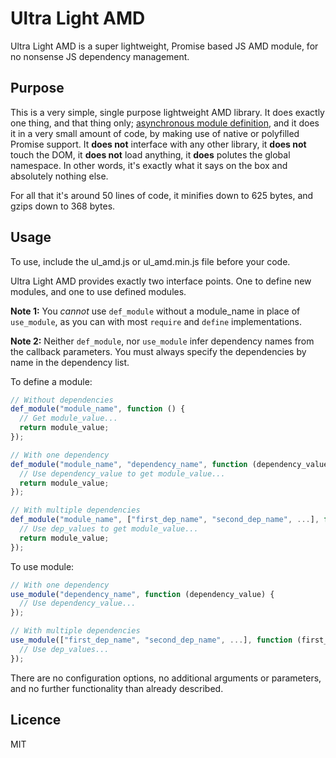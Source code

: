 # Ultra Light AMD

Ultra Light AMD is a super lightweight, Promise based JS AMD module, for no nonsense JS dependency management.

## Purpose

This is a very simple, single purpose lightweight AMD library. It does exactly one thing, and that thing only; [asynchronous module definition](https://en.wikipedia.org/wiki/Asynchronous_module_definition), and it does it in a very small amount of code, by making use of native or polyfilled Promise support. It **does not** interface with any other library, it **does not** touch the DOM, it **does not** load anything, it **does** polutes the global namespace. In other words, it's exactly what it says on the box and absolutely nothing else. 

For all that it's around 50 lines of code, it minifies down to 625 bytes, and gzips down to 368 bytes.

## Usage

To use, include the ul_amd.js or ul_amd.min.js file before your code. 

Ultra Light AMD provides exactly two interface points. One to define new modules, and one to use defined modules. 

**Note 1:** You *cannot* use `def_module` without a module_name in place of `use_module`, as you can with most `require` and `define` implementations. 

**Note 2:** Neither `def_module`, nor `use_module` infer dependency names from the callback parameters. You must always specify the dependencies by name in the dependency list.

To define a module:

```javascript
// Without dependencies
def_module("module_name", function () {
  // Get module_value...
  return module_value;
});

// With one dependency
def_module("module_name", "dependency_name", function (dependency_value) {
  // Use dependency_value to get module_value...
  return module_value;
});

// With multiple dependencies
def_module("module_name", ["first_dep_name", "second_dep_name", ...], function (first_dep_value, second_dep_value, ...) {
  // Use dep_values to get module_value...
  return module_value;
});
```

To use module:

```javascript
// With one dependency
use_module("dependency_name", function (dependency_value) {
  // Use dependency_value...
});

// With multiple dependencies
use_module(["first_dep_name", "second_dep_name", ...], function (first_dep_value, second_dep_value, ...) {
  // Use dep_values...
});
```

There are no configuration options, no additional arguments or parameters, and no further functionality than already described. 

## Licence

MIT

